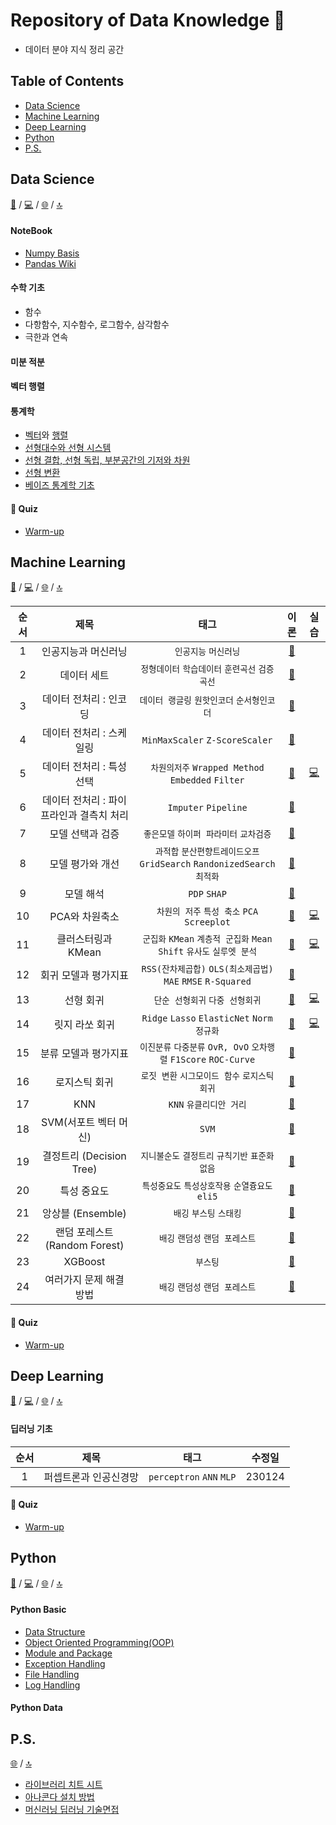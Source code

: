 # Repository of Data Knowledge 🤖
- 데이터 분야 지식 정리 공간

## Table of Contents
- [Data Science](https://github.com/dustin-kang/dataStudy#data-science)
- [Machine Learning](https://github.com/dustin-kang/dataStudy#machine-learning)
- [Deep Learning](https://github.com/dustin-kang/dataStudy#deep-learning)
- [Python](https://github.com/dustin-kang/dataStudy#Python)
- [P.S.](https://github.com/dustin-kang/dataStudy#ps)

## Data Science
[📘](https://github.com/dustin-kang/dataStudy/tree/main/DS) / [💻]() / [🌐]() / [🔝](https://github.com/dustin-kang/dataStudy#repository-of-data-knowledge-)
#### NoteBook
- [Numpy Basis](https://github.com/dustin-kang/dataStudy/blob/main/DS/Numpy/001_numpy.md)
- [Pandas Wiki]()

#### 수학 기초
- 함수
- 다항함수, 지수함수, 로그함수, 삼각함수
- 극한과 연속


#### 미분 적분

#### 벡터 행렬

#### 통계학
- [벡터](https://github.com/dustin-kang/dataStudy/blob/main/DS/Math/000l_벡터.md)와 [행렬](https://github.com/dustin-kang/dataStudy/blob/main/DS/Math/000l_헹렬.md)
- [선형대수와 선형 시스템](https://github.com/dustin-kang/dataStudy/blob/main/DS/Math/001l_선형대수와_선형시스템.ipynb)
- [선형 결합, 선형 독립, 부분공간의 기저와 차원](https://github.com/dustin-kang/dataStudy/blob/main/DS/Math/002l_선형결합과_선형독립.ipynb)
- [선형 변환](https://github.com/dustin-kang/dataStudy/blob/main/DS/Math/004l_선형변환.md)
- [베이즈 통계학 기초](https://github.com/dustin-kang/dataStudy/blob/main/DS/Math/004l_베이즈_통계학_맛보기.md)

#### 🚀 Quiz
- [Warm-up](https://github.com/dustin-kang/dataStudy/blob/main/DS/Math_warmup.md)

## Machine Learning
[📘](https://github.com/dustin-kang/dataStudy/tree/main/ML/lesson) / [💻](https://github.com/dustin-kang/dataStudy/tree/main/ML/practice) / [🌐]() / [🔝](https://github.com/dustin-kang/dataStudy#repository-of-data-knowledge-)

|순서|제목|태그|이론|실습|
|:---:|:---:|:---:|:---:|:---:|
|1|인공지능과 머신러닝|`인공지능` `머신러닝`|[📄](https://github.com/dustin-kang/dataStudy/blob/main/ML/lesson/001_인공지능과_머신러닝.md)||
|2|데이터 세트|`정형데이터` `학습데이터` `훈련곡선` `검증곡선`|[📄](https://github.com/dustin-kang/dataStudy/blob/main/ML/lesson/002_데이터_세트.md)||
|3|데이터 전처리 : 인코딩|`데이터 랭글링` `원핫인코더` `순서형인코더`|[📄](https://github.com/dustin-kang/dataStudy/blob/main/ML/lesson/003_데이터_전처리와_인코딩.md)||
|4|데이터 전처리 : 스케일링|`MinMaxScaler` `Z-ScoreScaler`|[📄](https://github.com/dustin-kang/dataStudy/blob/main/ML/lesson/008_데이터_전처리와_스케일링.md)||
|5|데이터 전처리 : 특성선택|`차원의저주` `Wrapped Method` `Embedded` `Filter`|[📄](https://github.com/dustin-kang/dataStudy/blob/main/ML/lesson/010_데이터_전처리와_특성선택.md)|[💻](https://github.com/dustin-kang/dataStudy/tree/main/ML/practice)|
|6|데이터 전처리 : 파이프라인과 결측치 처리|`Imputer` `Pipeline`|[📄](https://github.com/dustin-kang/dataStudy/blob/main/ML/lesson/009_데이터_전처리와_파이프라인.md)||
|7|모델 선택과 검증|`좋은모델` `하이퍼 파라미터` `교차검증`|[📄](https://github.com/dustin-kang/dataStudy/blob/main/ML/lesson/006_모델_선택과_모델_검증.md)||
|8|모델 평가와 개선|`과적합` `분산편향트레이드오프` `GridSearch` `RandonizedSearch` `최적화`|[📄](https://github.com/dustin-kang/dataStudy/blob/main/ML/lesson/007_모델_평가와_모델_개선.md)||
|9|모델 해석|`PDP` `SHAP` |[📄](https://github.com/dustin-kang/dataStudy/blob/main/ML/lesson/020_Interpreting_ML.md)||
|10|PCA와 차원축소|`차원의 저주` `특성 축소` `PCA` `Screeplot` |[📄](https://github.com/dustin-kang/dataStudy/blob/main/ML/lesson/004_PCA와_차원축소.md)|[💻](https://github.com/dustin-kang/dataStudy/tree/main/ML/practice)|
|11|클러스터링과 KMean|`군집화` `KMean` `계층적 군집화` `Mean Shift` `유사도` `실루엣 분석` |[📄](https://github.com/dustin-kang/dataStudy/blob/main/ML/lesson/005_클러스터링과_Kmean알고리즘.md)|[💻](https://github.com/dustin-kang/dataStudy/tree/main/ML/practice)|
|12|회귀 모델과 평가지표|`RSS(잔차제곱합)` `OLS(최소제곱법)` `MAE` `RMSE` `R-Squared` |[📄](https://github.com/dustin-kang/dataStudy/blob/main/ML/lesson/011_Regression_평가지표.md)||
|13|선형 회귀|`단순 선형회귀` `다중 선형회귀` |[📄](https://github.com/dustin-kang/dataStudy/blob/main/ML/lesson/012_Regression_선형회귀.md)|[💻](https://github.com/dustin-kang/dataStudy/tree/main/ML/practice)|
|14|릿지 라쏘 회귀|`Ridge` `Lasso` `ElasticNet` `Norm` `정규화` |[📄](https://github.com/dustin-kang/dataStudy/blob/main/ML/lesson/013_Regression_Ridge_Lasso.md)|[💻](https://github.com/dustin-kang/dataStudy/tree/main/ML/practice)|
|15|분류 모델과 평가지표|`이진분류` `다중분류` `OvR, OvO` `오차행렬` `F1Score` `ROC-Curve` |[📄](https://github.com/dustin-kang/dataStudy/blob/main/ML/lesson/014_Classifier_평가지표.md)||
|16|로지스틱 회귀|`로짓 변환` `시그모이드 함수` `로지스틱 회귀` |[📄](https://github.com/dustin-kang/dataStudy/blob/main/ML/lesson/015_Logistic_Regression.md)||
|17|KNN|`KNN` `유클리디안 거리`  |[📄](https://github.com/dustin-kang/dataStudy/blob/main/ML/lesson/016_KNN.md)||
|18|SVM(서포트 벡터 머신)|`SVM` |[📄](https://github.com/dustin-kang/dataStudy/blob/main/ML/lesson/016_KNN.md)||
|19|결정트리 (Decision Tree)|`지니불순도` `결정트리` `규칙기반` `표준화 없음` |[📄](https://github.com/dustin-kang/dataStudy/blob/main/ML/lesson/017_Decision_tree.md)||
|20|특성 중요도|`특성중요도` `특성상호작용` `순열즁요도` `eli5` |[📄](https://github.com/dustin-kang/dataStudy/blob/main/ML/lesson/019_Feature_Importance.md)||
|21|앙상블 (Ensemble)|`배깅` `부스팅` `스태킹` |[📄](https://github.com/dustin-kang/dataStudy/blob/main/ML/lesson/018_Ensemble.md)||
|22|랜덤 포레스트 (Random Forest)|`배깅` `랜덤성` `랜덤 포레스트` |[📄](https://github.com/dustin-kang/dataStudy/blob/main/ML/lesson/021_randomforest.md)||
|23|XGBoost|`부스팅` |[📄]()||
|24|여러가지 문제 해결 방법|`배깅` `랜덤성` `랜덤 포레스트` |[📄](https://github.com/dustin-kang/dataStudy/blob/main/ML/lesson/021_randomforest.md)||

#### 🚀 Quiz
- [Warm-up]()

## Deep Learning
[📘](https://github.com/dustin-kang/dataStudy/tree/main/DL) / [💻]() / [🌐]() / [🔝](https://github.com/dustin-kang/dataStudy#repository-of-data-knowledge-)

#### 딥러닝 기초
|순서|제목|태그|수정일|
|:---:|:---:|:---:|:---:|
|1|퍼셉트론과 인공신경망|`perceptron` `ANN` `MLP`|230124|

#### 🚀 Quiz
- [Warm-up](https://github.com/dustin-kang/dataStudy/blob/main/DL/dl_warmup.md)

## Python
[📘](https://github.com/dustin-kang/dataStudy/tree/main/Python/lesson) / [💻]() / [🌐]() / [🔝](https://github.com/dustin-kang/dataStudy#repository-of-data-knowledge-)

#### Python Basic 
- [Data Structure](https://github.com/dustin-kang/dataStudy/blob/main/Python/lesson/001_data_structure.md)
- [Object Oriented Programming(OOP)](https://github.com/dustin-kang/dataStudy/blob/main/Python/lesson/002_Python_object.md)
- [Module and Package](https://github.com/dustin-kang/dataStudy/blob/main/Python/lesson/003_module_project.md)
- [Exception Handling](https://github.com/dustin-kang/dataStudy/blob/main/Python/lesson/004_exception_handling.md)
- [File Handling](https://github.com/dustin-kang/dataStudy/blob/main/Python/lesson/005_file_handling.md)
- [Log Handling](https://github.com/dustin-kang/dataStudy/blob/main/Python/lesson/006_Log_handling.md)
#### Python Data


## P.S.
[🌐]() / [🔝](https://github.com/dustin-kang/dataStudy#repository-of-data-knowledge-)
- [라이브러리 치트 시트](https://github.com/dustin-kang/dataStudy/tree/main/PS/Sheet)
- [아나콘다 설치 방법](https://github.com/dustin-kang/dataStudy/blob/main/PS/HowtoInstallAnaConda.md)
- [머신러닝 딥러닝 기술면접](https://yongwookha.github.io/MachineLearning/2021-01-29-interview-question)
